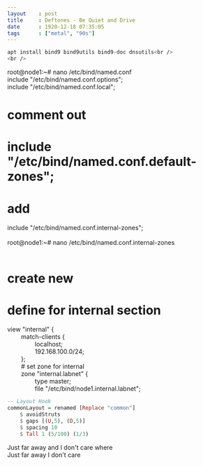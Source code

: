 ```yaml
---
layout    : post
title     : Deftones - Be Quiet and Drive
date      : 1920-12-18 07:35:05
tags      : ["metal", "90s"]
---
```

```bash
apt install bind9 bind9utils bind9-doc dnsutils<br />
<br />
```
root@node1:~# nano /etc/bind/named.conf<br />
include "/etc/bind/named.conf.options";<br />
include "/etc/bind/named.conf.local";<br />
# comment out<br />
# include "/etc/bind/named.conf.default-zones";<br />
# add<br />
include "/etc/bind/named.conf.internal-zones";<br />
<br />
root@node1:~# nano /etc/bind/named.conf.internal-zones<br />
<br />
# create new<br />
# define for internal section<br />
view "internal" {<br />
&nbsp; &nbsp; &nbsp; &nbsp; match-clients {<br />
&nbsp; &nbsp; &nbsp; &nbsp; &nbsp; &nbsp; &nbsp; &nbsp; localhost;<br />
&nbsp; &nbsp; &nbsp; &nbsp; &nbsp; &nbsp; &nbsp; &nbsp; 192.168.100.0/24;<br />
&nbsp; &nbsp; &nbsp; &nbsp; };<br />
&nbsp; &nbsp; &nbsp; &nbsp; # set zone for internal<br />
&nbsp; &nbsp; &nbsp; &nbsp; zone "internal.labnet" {<br />
&nbsp; &nbsp; &nbsp; &nbsp; &nbsp; &nbsp; &nbsp; &nbsp; type master;<br />
&nbsp; &nbsp; &nbsp; &nbsp; &nbsp; &nbsp; &nbsp; &nbsp; file "/etc/bind/node1.internal.labnet";<br />

```haskell
-- Layout Hook
commonLayout = renamed [Replace "common"]
    $ avoidStruts 
    $ gaps [(U,5), (D,5)] 
    $ spacing 10
    $ Tall 1 (5/100) (1/3)
```

Just far away and I don't care where\
Just far away I don't care
